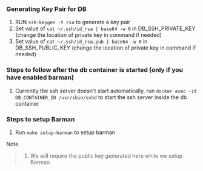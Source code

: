 ### Generating Key Pair for DB

1. RUN `ssh-keygen -t rsa` to generate a key pair
2. Set value of `cat ~/.ssh/id_rsa | base64 -w 0` in DB_SSH_PRIVATE_KEY (change the location of private key in command if needed)
3. Set value of `cat ~/.ssh/id_rsa.pub | base64 -w 0` in DB_SSH_PUBLIC_KEY (change the location of private key in command if needed)

### Steps to follow after the db container is started (only if you have enabled barman)

1. Currently the ssh server doesn't start automatically, run `docker exec -it DB_CONTAINER_ID /usr/sbin/sshd` to start the ssh server inside the db container

### Steps to setup Barman 

1. Run `make setup-barman` to setup barman 

> [!NOTE]

> 1. We will require the public key generated here while we setup Barman
